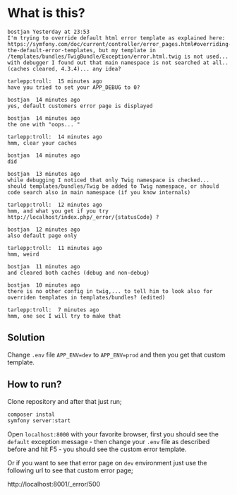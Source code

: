# What is this?

```
bostjan Yesterday at 23:53
I'm trying to override default html error template as explained here: https://symfony.com/doc/current/controller/error_pages.html#overriding-the-default-error-templates, but my template in /templates/bundles/TwigBundle/Exception/error.html.twig is not used... with debugger I found out that main namespace is not searched at all.. (caches cleared, 4.3.4)... any idea?

tarlepp:troll:  15 minutes ago
have you tried to set your APP_DEBUG to 0?

bostjan  14 minutes ago
yes, default customers error page is displayed

bostjan  14 minutes ago
the one with "oops... "

tarlepp:troll:  14 minutes ago
hmm, clear your caches

bostjan  14 minutes ago
did

bostjan  13 minutes ago
while debugging I noticed that only Twig namespace is checked... should templates/bundles/Twig be added to Twig namespace, or should code search also in main namespace (if you know internals)

tarlepp:troll:  12 minutes ago
hmm, and what you get if you try http://localhost/index.php/_error/{statusCode} ?

bostjan  12 minutes ago
also default page only

tarlepp:troll:  11 minutes ago
hmm, weird

bostjan  11 minutes ago
and cleared both caches (debug and non-debug)

bostjan  10 minutes ago
there is no other config in twig,... to tell him to look also for overriden templates in templates/bundles? (edited) 

tarlepp:troll:  7 minutes ago
hmm, one sec I will try to make that
```

## Solution

Change `.env` file `APP_ENV=dev` to `APP_ENV=prod` and then you get that custom template.

## How to run?

Clone repository and after that just run;

```bash
composer instal
symfony server:start
```

Open `localhost:8000` with your favorite browser, first you should see the 
`default` exception message - then change your `.env` file as described 
before and hit F5 - you should see the custom error template.

Or if you want to see that error page on `dev` environment just use the
following url to see that custom error page;

http://localhost:8001/_error/500
